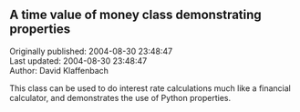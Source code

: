 ## A time value of money class demonstrating properties  
Originally published: 2004-08-30 23:48:47  
Last updated: 2004-08-30 23:48:47  
Author: David Klaffenbach  
  
This class can be used to do interest rate calculations much like a financial calculator, and demonstrates the use of Python properties.